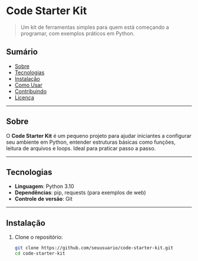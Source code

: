 # Code Starter Kit

> Um kit de ferramentas simples para quem está começando a programar, com exemplos práticos em Python.

## Sumário
- [Sobre](#sobre)
- [Tecnologias](#tecnologias)
- [Instalação](#instalação)
- [Como Usar](#como-usar)
- [Contribuindo](#contribuindo)
- [Licença](#licença)

---

## Sobre
O **Code Starter Kit** é um pequeno projeto para ajudar iniciantes a configurar seu ambiente em Python, entender estruturas básicas como funções, leitura de arquivos e loops. Ideal para praticar passo a passo.

---

## Tecnologias
- **Linguagem**: Python 3.10  
- **Dependências**: pip, requests (para exemplos de web)  
- **Controle de versão**: Git  

---

## Instalação
1. Clone o repositório:
   ```bash
   git clone https://github.com/seuusuario/code-starter-kit.git
   cd code-starter-kit

